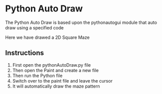 # Python Auto Draw
The Python Auto Draw is based upon the pythonautogui module that auto draw using a specified code

Here we have drawed a 2D Square Maze

## Instructions
1. First open the pythonAutoDraw.py file 
2. Then open the Paint and create a new file
3. Then run the Python file 
4. Switch over to the paint file and leave the cursor
5. It will automatically draw the maze pattern
